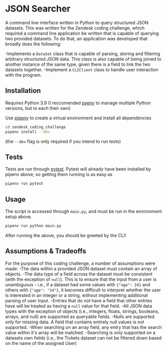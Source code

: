 # JSON Searcher

A command line interface written in Python to query structured JSON datasets. This was written for the Zendesk coding challenge, which required a command line application be written that is capable of querying two provided datasets. To do that, an application was developed that broadly does the following:

-Implements a `DataSet` class that is capable of parsing, storing and filtering arbitrary structured JSON data. This class is also capable of being joined to another instance of the same type, given there is a field to link the two datasets together.
-Implement a `CLIClient` class to handle user interaction with the program.

## Installation

Requires Python 3.9 (I reccomended [pyenv](https://github.com/pyenv/pyenv) to manage multiple Python versions, but to each their own)

Use [pipenv](https://pipenv.pypa.io/en/latest/) to create a virtual environment and install all dependencies

```bash
cd zendesk_coding_challenge
pipenv install --dev
```

(the `--dev` flag is only required if you intend to run tests)

## Tests

Tests are run through [pytest](https://docs.pytest.org/en/latest/). Pytest will already have been installed by pipenv above; so getting them running is as easy as

```bash
pipenv run pytest
```

## Usage

The script is accessed through `main.py`, and must be run in the environment setup above.

```bash
pipenv run python main.py
```
After running the above, you should be greeted by the CLI!

## Assumptions & Tradeoffs
For the purpose of this coding challenge, a number of assumptions were made:
-The data within a provided JSON dataset must contain an array of objects.
-The data type of a field across the dataset must be consistent (with the exception of `null`). This is to ensure that the input from a user is unambiguous - i.e., if a dataset had some values with `{"age": 24}` and others with `{"age": "24"}`, it becomes difficult to interpret whether the user is interested in an integer or a string, without implementing additional parsing of user input.
-Entries that do not have a field that other entries have will be treated as having a `null` value for that field.
-All JSON data types with the exception of objects (i.e., integers, floats, strings, booleans, arrays, and null) are supported as queryable fields.
-Nulls are supported only for missing data. A field that contains entirely null values is not supported.
-When searching on an array field, any entry that has the search value within it's array will be matched. 
-Searching is only supported on a datasets own fields (i.e., the Tickets dataset can not be filtered down based on the name of the assigned User)